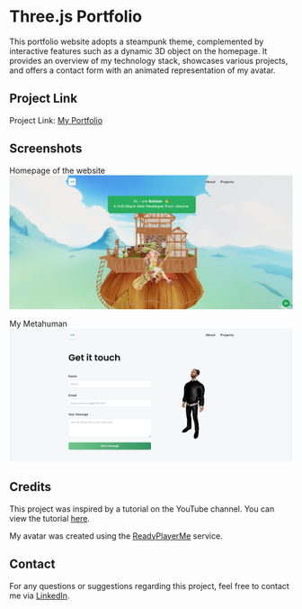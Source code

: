 # Three.js Portfolio

This portfolio website adopts a steampunk theme, complemented by interactive features such as a dynamic 3D object on the homepage. It provides an overview of my technology stack, showcases various projects, and offers a contact form with an animated representation of my avatar.

## Project Link

Project Link: [My Portfolio](https://euphoriaerika.github.io/3d-site-three.js/)

## Screenshots

Homepage of the website
![Homepage](src/assets/screenshots/homepage.png)

My Metahuman
![Contact Page](src/assets/screenshots/contactpage.png)

## Credits

This project was inspired by a tutorial on the YouTube channel. You can view the tutorial [here](https://www.youtube.com/watch?v=FkowOdMjvYo&t=694s&ab_channel=JavaScriptMastery).

My avatar was created using the [ReadyPlayerMe](https://readyplayer.me) service.

## Contact

For any questions or suggestions regarding this project, feel free to contact me via [LinkedIn](https://www.linkedin.com/in/b-r-rudenko/).